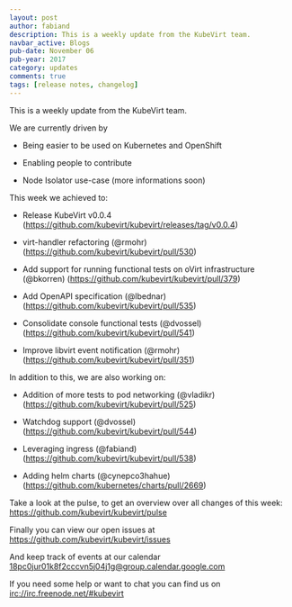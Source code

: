 ```yaml
---
layout: post
author: fabiand
description: This is a weekly update from the KubeVirt team.
navbar_active: Blogs
pub-date: November 06
pub-year: 2017
category: updates
comments: true
tags: [release notes, changelog]
---
```


This is a weekly update from the KubeVirt team.

We are currently driven by

- Being easier to be used on Kubernetes and OpenShift

- Enabling people to contribute

- Node Isolator use-case (more informations soon)

<!-- more -->

This week we achieved to:

- Release KubeVirt v0.0.4
  (<https://github.com/kubevirt/kubevirt/releases/tag/v0.0.4>)

- virt-handler refactoring (@rmohr)
  (<https://github.com/kubevirt/kubevirt/pull/530>)

- Add support for running functional tests on oVirt infrastructure
  (@bkorren) (<https://github.com/kubevirt/kubevirt/pull/379>)

- Add OpenAPI specification (@lbednar)
  (<https://github.com/kubevirt/kubevirt/pull/535>)

- Consolidate console functional tests (@dvossel)
  (<https://github.com/kubevirt/kubevirt/pull/541>)

- Improve libvirt event notification (@rmohr)
  (<https://github.com/kubevirt/kubevirt/pull/351>)

In addition to this, we are also working on:

- Addition of more tests to pod networking (@vladikr)
  (<https://github.com/kubevirt/kubevirt/pull/525>)

- Watchdog support (@dvossel)
  (<https://github.com/kubevirt/kubevirt/pull/544>)

- Leveraging ingress (@fabiand)
  (<https://github.com/kubevirt/kubevirt/pull/538>)

- Adding helm charts (@cynepco3hahue)
  (<https://github.com/kubernetes/charts/pull/2669>)

Take a look at the pulse, to get an overview over all changes of this
week: <https://github.com/kubevirt/kubevirt/pulse>

Finally you can view our open issues at
<https://github.com/kubevirt/kubevirt/issues>

And keep track of events at our calendar
[18pc0jur01k8f2cccvn5j04j1g@group.calendar.google.com](https://calendar.google.com/calendar/embed?src=18pc0jur01k8f2cccvn5j04j1g@group.calendar.google.com)

If you need some help or want to chat you can find us on
<irc://irc.freenode.net/#kubevirt>
